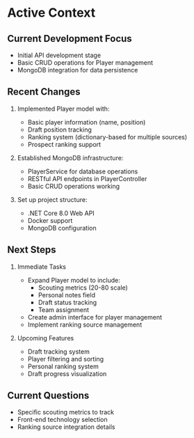 # Active Context

## Current Development Focus
- Initial API development stage
- Basic CRUD operations for Player management
- MongoDB integration for data persistence

## Recent Changes
1. Implemented Player model with:
   - Basic player information (name, position)
   - Draft position tracking
   - Ranking system (dictionary-based for multiple sources)
   - Prospect ranking support

2. Established MongoDB infrastructure:
   - PlayerService for database operations
   - RESTful API endpoints in PlayerController
   - Basic CRUD operations working

3. Set up project structure:
   - .NET Core 8.0 Web API
   - Docker support
   - MongoDB configuration

## Next Steps
1. Immediate Tasks
   - Expand Player model to include:
     - Scouting metrics (20-80 scale)
     - Personal notes field
     - Draft status tracking
     - Team assignment
   - Create admin interface for player management
   - Implement ranking source management

2. Upcoming Features
   - Draft tracking system
   - Player filtering and sorting
   - Personal ranking system
   - Draft progress visualization

## Current Questions
- Specific scouting metrics to track
- Front-end technology selection
- Ranking source integration details
